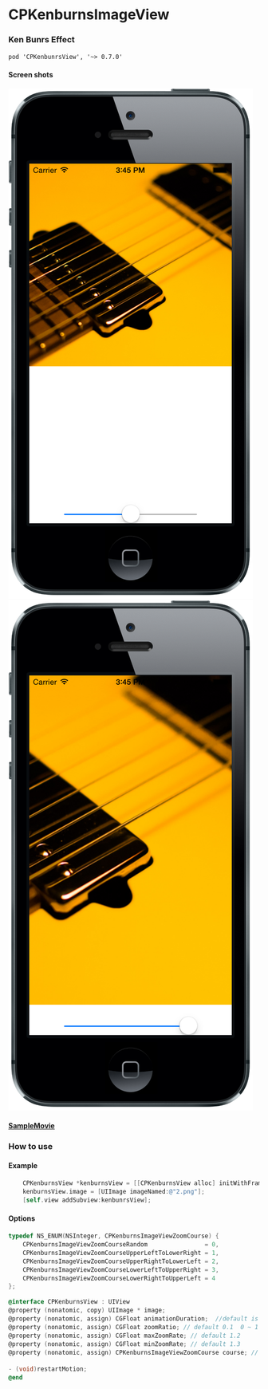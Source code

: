 CPKenburnsImageView
===================
### Ken Bunrs Effect

```
pod 'CPKenbunrsView', '~> 0.7.0'
```

#### Screen shots
![screenshot1](screenshot1.png)
![screenshot1](screenshot2.png)
#### [SampleMovie](http://f.cl.ly/items/3R0n3x291924413z1Y44/sampleMovie.mp4)


### How to use
#### Example

```Objective-C
    CPKenburnsView *kenburnsView = [[CPKenburnsView alloc] initWithFrame:CGRectMake(0, 0, 320, 320)];
    kenburnsView.image = [UIImage imageNamed:@"2.png"];
    [self.view addSubview:kenbunrsView];
```

#### Options

```Objective-C
typedef NS_ENUM(NSInteger, CPKenburnsImageViewZoomCourse) {
    CPKenburnsImageViewZoomCourseRandom                = 0,
    CPKenburnsImageViewZoomCourseUpperLeftToLowerRight = 1,
    CPKenburnsImageViewZoomCourseUpperRightToLowerLeft = 2,
    CPKenburnsImageViewZoomCourseLowerLeftToUpperRight = 3,
    CPKenburnsImageViewZoomCourseLowerRightToUpperLeft = 4
};
```

```Objective-C
@interface CPKenburnsView : UIView
@property (nonatomic, copy) UIImage * image;
@property (nonatomic, assign) CGFloat animationDuration;  //default is 13.f
@property (nonatomic, assign) CGFloat zoomRatio; // default 0.1  0 ~ 1
@property (nonatomic, assign) CGFloat maxZoomRate; // default 1.2
@property (nonatomic, assign) CGFloat minZoomRate; // default 1.3
@property (nonatomic, assign) CPKenburnsImageViewZoomCourse course; // default is 0

- (void)restartMotion;
@end
```
